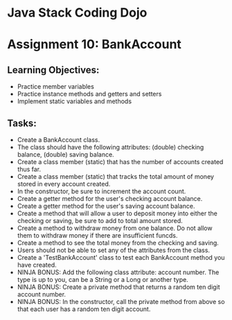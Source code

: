# Java Stack Coding Dojo
# Assignment 10: BankAccount

## Learning Objectives:
- Practice member variables
- Practice instance methods and getters and setters
- Implement static variables and methods

## Tasks:
- Create a BankAccount class.
- The class should have the following attributes: (double) checking balance, (double) saving balance.
- Create a class member (static) that has the number of accounts created thus far.
- Create a class member (static) that tracks the total amount of money stored in every account created.
- In the constructor, be sure to increment the account count.
- Create a getter method for the user's checking account balance.
- Create a getter method for the user's saving account balance.
- Create a method that will allow a user to deposit money into either the checking or saving, be sure to add to total amount stored.
- Create a method to withdraw money from one balance. Do not allow them to withdraw money if there are insufficient funcds.
- Create a method to see the total money from the checking and saving.
- Users should not be able to set any of the attributes from the class.
- Create a 'TestBankAccount' class to test each BankAccount method you have created.
- NINJA BONUS: Add the following class attribute: account number. The type is up to you, can be a String or a Long or another type.
- NINJA BONUS: Create a private method that returns a random ten digit account number.
- NINJA BONUS: In the constructor, call the private method from above so that each user has a random ten digit account.